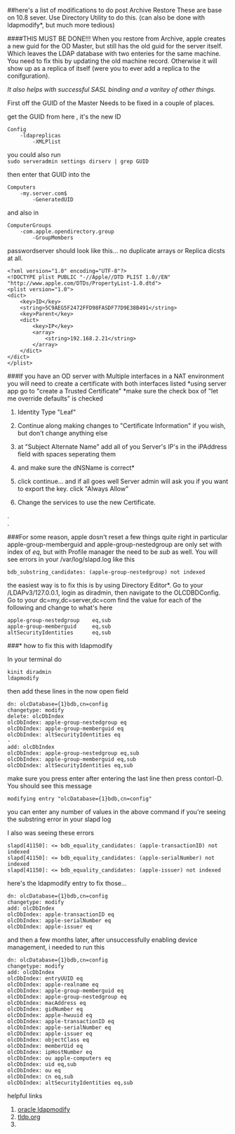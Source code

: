 ##here's a list of modifications to do post Archive Restore
These are base on 10.8 sever.  Use Directory Utility to do this. (can also be done with ldapmodify*, but much more tedious)

####THIS MUST BE DONE!!!
When you restore from Archive, apple creates a new guid for the OD Master, but still has the old guid for the server itself.   Which leaves the LDAP database with two enteries for the same machine.  You need to fix this by updating the old machine record. Otherwise it will show up as a replica of itself (were you to ever add a replica to the conifguration).

_It also helps with successful SASL binding and a varitey of other things._

First off the GUID of the Master Needs to be fixed in a couple of places.  

get the GUID from  here , it's the new ID

```
Config
	-ldapreplicas
		-XMLPlist
```
	

you could also run  
`sudo serveradmin settings dirserv | grep GUID`

then enter that GUID into the
```
Computers  
	-my.server.com$
		-GeneratedUID
```

and also in 
```
ComputerGroups
	-com.apple.opendirectory.group
		-GroupMembers
```

passwordserver should look like this... no duplicate arrays or Replica dicsts at all.
```
<?xml version="1.0" encoding="UTF-8"?>
<!DOCTYPE plist PUBLIC "-//Apple//DTD PLIST 1.0//EN" "http://www.apple.com/DTDs/PropertyList-1.0.dtd">
<plist version="1.0">
<dict>
	<key>ID</key>
	<string>5C9AEG5F2472FFD98FASDF77D9E38B491</string>
	<key>Parent</key>
	<dict>
		<key>IP</key>
		<array>
			<string>192.168.2.21</string>
		</array>
	</dict>
</dict>
</plist>
```
  
  
###If you have an OD server with Multiple interfaces in a NAT environment
you will need to create a certificate with both interfaces listed 
*using server app go to "create a Trusted Certificate"
*make sure the check box of "let me override defaults" is checked

1. Identity Type "Leaf"

2. Continue along making changes to "Certificate Information" if you wish, but don't change anything else

3. at "Subject Alternate Name" add all of you Server's IP's in the iPAddress field with spaces seperating them

4. and make sure the dNSName is correct*

5. click continue... and if all goes well Server admin will ask you if you want to export the key.  click "Always Allow"  

6. Change the services to use the new Certificate.  
		
.  
.  

###For some reason, apple dosn't reset a few things quite right
in particular apple-group-memberguid and apple-group-nestedgroup are only set with index of *eq*, but with Profile manager the need to be *sub* as well.  You will see errors in your /var/log/slapd.log like this

	bdb_substring_candidates: (apple-group-nestedgroup) not indexed

the easiest way is to fix this is by using Directory Editor\*.   Go to your /LDAPv3/127.0.0.1, login as diradmin, then navigate to the OLCDBDConfig.  Go to your dc=my,dc=server,dc=com  find the value for each of the following and change to what's here

```
apple-group-nestedgroup    eq,sub
apple-group-memberguid     eq,sub
altSecurityIdentities      eq,sub
```



###* how to fix this with ldapmodify

In your terminal do

```
kinit diradmin
ldapmodify
```

then add these lines in the now open field

```
dn: olcDatabase={1}bdb,cn=config
changetype: modify
delete: olcDbIndex
olcDbIndex: apple-group-nestedgroup eq
olcDbIndex: apple-group-memberguid eq
olcDbIndex: altSecurityIdentities eq
-
add: olcDbIndex
olcDbIndex: apple-group-nestedgroup eq,sub
olcDbIndex: apple-group-memberguid eq,sub
olcDbIndex: altSecurityIdentities eq,sub
```

make sure you press enter after entering the last line then
press contorl-D. You should see this message

	modifying entry "olcDatabase={1}bdb,cn=config"

you can enter any number of values in the above command if you're seeing the substring error in your slapd log


I also was seeing these errors 

```
slapd[41150]: <= bdb_equality_candidates: (apple-transactionID) not indexed
slapd[41150]: <= bdb_equality_candidates: (apple-serialNumber) not indexed
slapd[41150]: <= bdb_equality_candidates: (apple-issuer) not indexed
```

here's the ldapmodify entry to fix those...

```
dn: olcDatabase={1}bdb,cn=config
changetype: modify
add: olcDbIndex
olcDbIndex: apple-transactionID eq
olcDbIndex: apple-serialNumber eq
olcDbIndex: apple-issuer eq
```

and then a few months later, after unsuccessfully enabling device management,
i needed to run this
```
dn: olcDatabase={1}bdb,cn=config
changetype: modify
add: olcDbIndex
olcDbIndex: entryUUID eq
olcDbIndex: apple-realname eq
olcDbIndex: apple-group-memberguid eq
olcDbIndex: apple-group-nestedgroup eq
olcDbIndex: macAddress eq
olcDbIndex: gidNumber eq
olcDbIndex: apple-hwuuid eq
olcDbIndex: apple-transactionID eq
olcDbIndex: apple-serialNumber eq
olcDbIndex: apple-issuer eq
olcDbIndex: objectClass eq
olcDbIndex: memberUid eq
olcDbIndex: ipHostNumber eq
olcDbIndex: ou apple-computers eq
olcDbIndex: uid eq,sub
olcDbIndex: ou eq
olcDbIndex: cn eq,sub
olcDbIndex: altSecurityIdentities eq,sub
```



helpful links
	
1. [oracle ldapmodify](http://docs.oracle.com/cd/E19528-01/819-0995/6n3cq3apv/index.html)  
2. [tldp.org](http://tldp.org/HOWTO/LDAP-HOWTO/utilities.html)  
3. []()